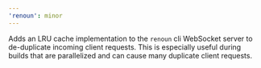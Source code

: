 ```yaml
---
'renoun': minor
---
```


Adds an LRU cache implementation to the `renoun` cli WebSocket server to de-duplicate incoming client requests. This is especially useful during builds that are parallelized and can cause many duplicate client requests.

